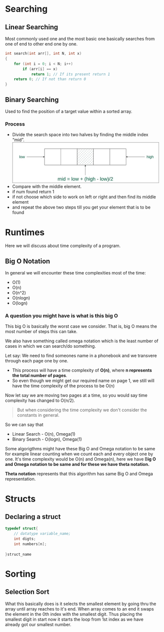 # Searching 

## Linear Searching

Most commonly used one and the most basic one basically searches from one of end to other end one by one.
```c
int search(int arr[], int N, int x)
{
    for (int i = 0; i < N; i++)
        if (arr[i] == x)
            return 1; // If its present return 1
    return 0; // If not than return 0
}
```

## Binary Searching

Used to find the position of a target value within a sorted array.

### Process

- Divide the search space into two halves by finding the middle index “mid”.
![](./images/image.png)
- Compare with the middle element.
- if num found return 1
- if not choose which side to work on left or right and then find its middle element 
- and repeat the above two steps till you get your element that is to be found

# Runtimes

Here we will discuss about time complexity of a program.

## Big O Notation

In general we will encounter these time complexities most of the time:

- O(1) 
- O(n)
- O(n^2)
- O(nlogn)
- O(logn)

### A question you might have is what is this big O

This big O is basically the worst case we consider.
That is, big O means the most number of steps this can take.

We also have something called omega notation which is the least number of cases in which we can search/do something.

Let say: We need to find someones name in a phonebook and we transvere through each page one by one.
- This process will have a time complexity of **O(n)**, where **n represents the total number of pages**. 
- So even though we might get our required name on page 1, we still will have the time complexity of the process to be O(n)

Now let say we are moving two pages at a time, so you would say time complexity has changed to O(n/2).
> But when considering the time complexity we don't consider the constants in general.

So we can say that 
- Linear Search - O(n), Omega(1)
- Binary Search - O(logn), Omega(1)

Some algorigthms might have these Big O and Omega notation to be same for example linear counting when we count each and every object one by one.
It's time complexity would be O(n) and Omega(n), here we have B**ig O and Omega notation to be same and for these we have theta notation.**

**Theta notation** represents that this algorithm has same Big O and Omega representation.

# Structs

## Declaring a struct

```c
typedef struct{
    // datatype variable_name;
    int digts;
    int numbers[n];

}struct_name
```

# Sorting

## Selection Sort

What this basically does is it selects the smallest element by going thru the array until array reaches to it's end.
When array comes to an end it swaps the element in the 0th index with the smallest digit.
Thus placing the smallest digit in start now it starts the loop from 1st index as we have already got our smallest number.

